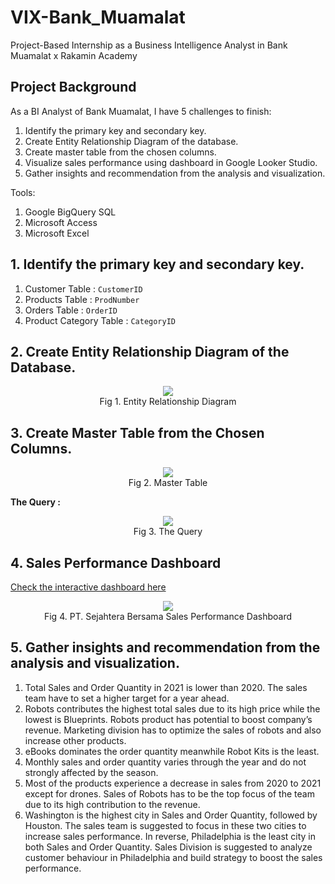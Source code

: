 # VIX-Bank_Muamalat
Project-Based Internship as a Business Intelligence Analyst in Bank Muamalat x Rakamin Academy

## Project Background
As a BI Analyst of Bank Muamalat, I have 5 challenges to finish:
1. Identify the primary key and secondary key.
2. Create Entity Relationship Diagram of the database.
3. Create master table from the chosen columns.
4. Visualize sales performance using dashboard in Google Looker Studio.
5. Gather insights and recommendation from the analysis and visualization.

Tools:
1. Google BigQuery SQL
2. Microsoft Access
3. Microsoft Excel

## 1. Identify the primary key and secondary key.
1. Customer Table : `CustomerID`
2. Products Table : `ProdNumber`
3. Orders Table : `OrderID`
4. Product Category Table : `CategoryID`

## 2. Create Entity Relationship Diagram of the Database.
<p align="center">
  <img src= "https://github.com/jedijm/VIX-Bank_Muamalat/blob/main/asset/ERD.jpeg"> <br>
Fig 1. Entity Relationship Diagram
</p>

## 3. Create Master Table from the Chosen Columns.
<p align="center">
  <img src= "https://github.com/jedijm/VIX-Bank_Muamalat/blob/main/asset/Master_Table.png"> <br>
Fig 2. Master Table
</p>

**The Query :**
<p align="center">
  <img src= "https://github.com/jedijm/VIX-Bank_Muamalat/blob/main/asset/Query.png"> <br>
Fig 3. The Query
</p>

## 4. Sales Performance Dashboard
[Check the interactive dashboard here](https://lookerstudio.google.com/reporting/c238a812-74d5-4904-b050-602dc0bb8161)

<p align="center">
  <img src= "https://github.com/jedijm/VIX-Bank_Muamalat/blob/main/asset/dashboard.png"> <br>
Fig 4. PT. Sejahtera Bersama Sales Performance Dashboard
</p>

## 5. Gather insights and recommendation from the analysis and visualization.

1. Total Sales and Order Quantity in 2021 is lower than 2020. The sales team have to set a higher target for a year ahead.
2. Robots contributes the highest total sales due to its high price while the lowest is Blueprints. Robots product has potential to boost company’s revenue. Marketing division has to optimize the sales of robots and also increase other products.
3. eBooks dominates the order quantity meanwhile Robot Kits is the least.
4. Monthly sales and order quantity varies through the year and do not strongly affected by the season.
5. Most of the products experience a decrease in sales from 2020 to 2021 except for drones. Sales of Robots has to be the top focus of the team due to its high contribution to the revenue.
6. Washington is the highest city in Sales and Order Quantity, followed by Houston. The sales team is suggested to focus in these two cities to increase sales performance. In reverse, Philadelphia is the least city in both Sales and Order Quantity. Sales Division is suggested to analyze customer behaviour in Philadelphia and build strategy to boost the sales performance.

